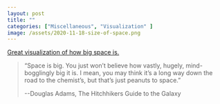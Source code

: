 ```yaml
---
layout: post
title: ""
categories: ["Miscellaneous", "Visualization" ]
image: /assets/2020-11-18-size-of-space.png
---
```

[Great visualization of how big space is.](https://neal.fun/size-of-space/) 

> “Space is big. You just won’t believe how vastly, hugely, mind-bogglingly big it is. I mean, you may think it’s a long way down the road to the chemist’s, but that’s just peanuts to space.”  
>  
> --Douglas Adams, The Hitchhikers Guide to the Galaxy